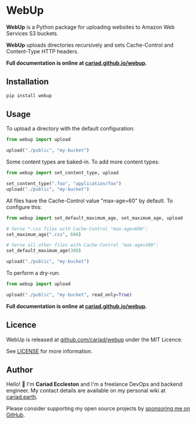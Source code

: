 # WebUp

**WebUp** is a Python package for uploading websites to Amazon Web Services S3 buckets.

**WebUp** uploads directories recursively and sets Cache-Control and Content-Type HTTP headers.

**Full documentation is online at [cariad.github.io/webup](https://cariad.github.io/webup/webup.html).**

## Installation

```bash
pip install webup
```

## Usage

To upload a directory with the default configuration:

```python
from webup import upload

upload("./public", "my-bucket")
```

Some content types are baked-in. To add more content types:

```python
from webup import set_content_type, upload

set_content_type(".foo", "application/foo")
upload("./public", "my-bucket")
```

All files have the Cache-Control value "max-age=60" by default. To configure this:

```python
from webup import set_default_maximum_age, set_maximum_age, upload

# Serve *.css files with Cache-Control "max-age=600":
set_maximum_age(".css", 600)

# Serve all other files with Cache-Control "max-age=300":
set_default_maximum_age(300)

upload("./public", "my-bucket")
```

To perform a dry-run:

```python
from webup import upload

upload("./public", "my-bucket", read_only=True)
```

**Full documentation is online at [cariad.github.io/webup](https://cariad.github.io/webup/webup.html).**

## Licence

WebUp is released at [github.com/cariad/webup](https://github.com/cariad/webup) under the MIT Licence.

See [LICENSE](https://github.com/cariad/webup/blob/main/LICENSE) for more information.

## Author

Hello! 👋 I'm **Cariad Eccleston** and I'm a freelance DevOps and backend engineer. My contact details are available on my personal wiki at [cariad.earth](https://cariad.earth).

Please consider supporting my open source projects by [sponsoring me on GitHub](https://github.com/sponsors/cariad/).
